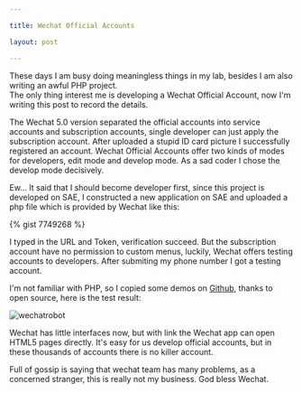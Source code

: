 ```yaml
---

title: Wechat Official Accounts

layout: post

---
```

These days I am busy doing meaningless things in my lab, besides I am also writing an awful PHP project.   
The only thing interest me is developing a Wechat Official Account, now I'm writing this post to record the details.

The Wechat 5.0 version separated the official accounts into service accounts and subscription accounts, single developer can just apply the subscription account. After uploaded a stupid ID card picture I successfully registered an account. Wechat Official Accounts offer two kinds of modes for developers, edit mode and develop mode. As a sad coder I chose the develop mode decisively.  

Ew... It said that I should become developer first, since this project is developed on SAE, I constructed a new application on SAE and uploaded a php file which is provided by Wechat like this:  

{% gist 7749268 %}

I typed in the URL and Token, verification succeed. But the subscription account have no permission to custom menus, luckily, Wechat offers testing accounts to developers. After submiting my phone number I got a testing account.

I'm not familiar with PHP, so I copied some demos on [Github](http://github.com/), thanks to open source, here is the test result: 

![wechatrobot](https://dl.dropboxusercontent.com/u/36470533/Photos/wechatrobot.jpg)

Wechat has little interfaces now, but with link the Wechat app can open HTML5 pages directly. It's easy for us develop official accounts, but in these thousands of accounts there is no killer account. 

Full of gossip is saying that wechat team has many problems, as a concerned stranger, this is really not my business. God bless Wechat.
